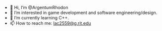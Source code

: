 - 👋 Hi, I’m @ArgentumRhodon
- 👀 I’m interested in game development and software engineering/design.
- 🌱 I’m currently learning C++.
- 📫 How to reach me: lac2559@g.rit.edu

<!---
ArgentumRhodon/ArgentumRhodon is a ✨ special ✨ repository because its `README.md` (this file) appears on your GitHub profile.
You can click the Preview link to take a look at your changes.
--->
